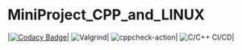 # MiniProject_CPP_and_LINUX

|[![Codacy Badge](https://api.codacy.com/project/badge/Grade/d2a12fc984034719a52d2624563d0fd0)](https://app.codacy.com/gh/99002460/MiniProject_CPP_and_LINUX?utm_source=github.com&utm_medium=referral&utm_content=99002460/MiniProject_CPP_and_LINUX&utm_campaign=Badge_Grade)|
![Valgrind](https://github.com/99002460/MiniProject_CPP_and_LINUX/workflows/Valgrind/badge.svg?branch=main)|
![cppcheck-action](https://github.com/99002460/MiniProject_CPP_and_LINUX/workflows/cppcheck-action/badge.svg?branch=main)|
![C/C++ CI/CD](https://github.com/99002460/MiniProject_CPP_and_LINUX/workflows/C/C++%20CI/CD/badge.svg?branch=main)|
